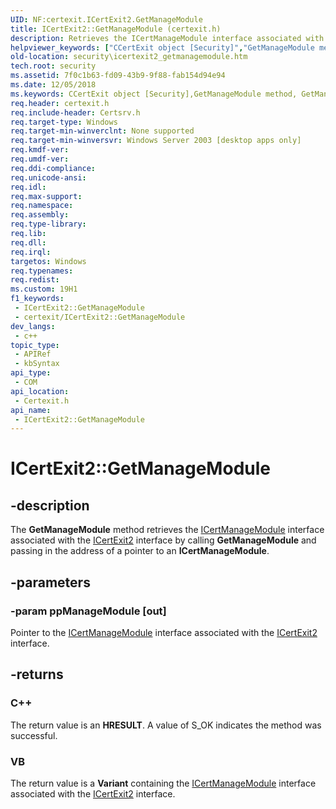 ```yaml
---
UID: NF:certexit.ICertExit2.GetManageModule
title: ICertExit2::GetManageModule (certexit.h)
description: Retrieves the ICertManageModule interface associated with the ICertExit2 interface by calling GetManageModule and passing in the address of a pointer to an ICertManageModule.
helpviewer_keywords: ["CCertExit object [Security]","GetManageModule method","GetManageModule","GetManageModule method [Security]","GetManageModule method [Security]","CCertExit object","GetManageModule method [Security]","ICertExit2 interface","ICertExit2 interface [Security]","GetManageModule method","ICertExit2.GetManageModule","ICertExit2::GetManageModule","certexit/ICertExit2::GetManageModule","security.icertexit2_getmanagemodule"]
old-location: security\icertexit2_getmanagemodule.htm
tech.root: security
ms.assetid: 7f0c1b63-fd09-43b9-9f88-fab154d94e94
ms.date: 12/05/2018
ms.keywords: CCertExit object [Security],GetManageModule method, GetManageModule, GetManageModule method [Security], GetManageModule method [Security],CCertExit object, GetManageModule method [Security],ICertExit2 interface, ICertExit2 interface [Security],GetManageModule method, ICertExit2.GetManageModule, ICertExit2::GetManageModule, certexit/ICertExit2::GetManageModule, security.icertexit2_getmanagemodule
req.header: certexit.h
req.include-header: Certsrv.h
req.target-type: Windows
req.target-min-winverclnt: None supported
req.target-min-winversvr: Windows Server 2003 [desktop apps only]
req.kmdf-ver: 
req.umdf-ver: 
req.ddi-compliance: 
req.unicode-ansi: 
req.idl: 
req.max-support: 
req.namespace: 
req.assembly: 
req.type-library: 
req.lib: 
req.dll: 
req.irql: 
targetos: Windows
req.typenames: 
req.redist: 
ms.custom: 19H1
f1_keywords:
 - ICertExit2::GetManageModule
 - certexit/ICertExit2::GetManageModule
dev_langs:
 - c++
topic_type:
 - APIRef
 - kbSyntax
api_type:
 - COM
api_location:
 - Certexit.h
api_name:
 - ICertExit2::GetManageModule
---
```


# ICertExit2::GetManageModule


## -description

The <b>GetManageModule</b> method retrieves the <a href="/windows/desktop/api/certmod/nn-certmod-icertmanagemodule">ICertManageModule</a> interface associated with the <a href="/windows/desktop/api/certexit/nn-certexit-icertexit2">ICertExit2</a> interface by calling <b>GetManageModule</b> and passing in the address of a pointer to an <b>ICertManageModule</b>.

## -parameters

### -param ppManageModule [out]

Pointer to the <a href="/windows/desktop/api/certmod/nn-certmod-icertmanagemodule">ICertManageModule</a> interface associated with the <a href="/windows/desktop/api/certexit/nn-certexit-icertexit2">ICertExit2</a> interface.

## -returns

<h3>C++</h3>
 The return value is an <b>HRESULT</b>. A value of S_OK indicates the method was successful.

<h3>VB</h3>
The return value is a <b>Variant</b> containing the <a href="/windows/desktop/api/certmod/nn-certmod-icertmanagemodule">ICertManageModule</a> interface associated with the <a href="/windows/desktop/api/certexit/nn-certexit-icertexit2">ICertExit2</a> interface.

